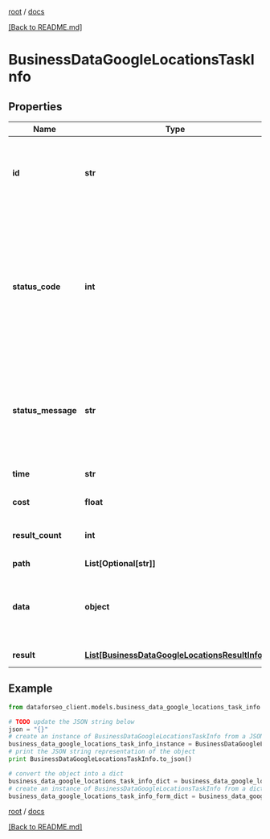 [root](./../ "root") / [docs](./ "docs")

[[Back to README.md]](./../README.md "[Back to README.md]")

# BusinessDataGoogleLocationsTaskInfo

## Properties

Name | Type | Description | Notes
------------ | ------------- | ------------- | -------------
**id** | **str** | task identifier unique task identifier in our system in the UUID format | [optional]
**status_code** | **int** | status code of the task generated by DataForSEO, can be within the following range: 10000-60000 you can find the full list of the response codes here | [optional]
**status_message** | **str** | informational message of the task you can find the full list of general informational messages here | [optional]
**time** | **str** | execution time, seconds | [optional]
**cost** | **float** | total tasks cost, USD | [optional]
**result_count** | **int** | number of elements in the result array | [optional]
**path** | **List[Optional[str]]** | URL path | [optional]
**data** | **object** | contains the same parameters that you specified in the POST request | [optional]
**result** | [**List[BusinessDataGoogleLocationsResultInfo]**](BusinessDataGoogleLocationsResultInfo.md) | array of results | [optional]

## Example

```python
from dataforseo_client.models.business_data_google_locations_task_info import BusinessDataGoogleLocationsTaskInfo

# TODO update the JSON string below
json = "{}"
# create an instance of BusinessDataGoogleLocationsTaskInfo from a JSON string
business_data_google_locations_task_info_instance = BusinessDataGoogleLocationsTaskInfo.from_json(json)
# print the JSON string representation of the object
print BusinessDataGoogleLocationsTaskInfo.to_json()

# convert the object into a dict
business_data_google_locations_task_info_dict = business_data_google_locations_task_info_instance.to_dict()
# create an instance of BusinessDataGoogleLocationsTaskInfo from a dict
business_data_google_locations_task_info_form_dict = business_data_google_locations_task_info.from_dict(business_data_google_locations_task_info_dict)
```

  

[root](./../ "root") / [docs](./ "docs")

[[Back to README.md]](./../README.md "[Back to README.md]")